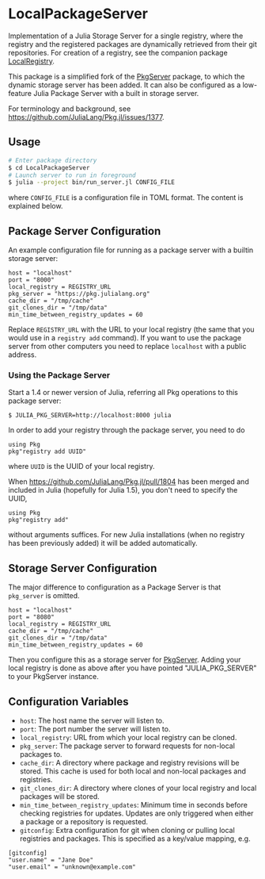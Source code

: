 # LocalPackageServer

Implementation of a Julia Storage Server for a single registry, where
the registry and the registered packages are dynamically retrieved
from their git repositories. For creation of a registry, see the
companion package
[LocalRegistry](https://github.com/GunnarFarneback/LocalRegistry.jl).

This package is a simplified fork of the
[PkgServer](https://github.com/JuliaPackaging/PkgServer.jl) package,
to which the dynamic storage server has been added. It can also be
configured as a low-feature Julia Package Server with a built in
storage server.

For terminology and background, see
https://github.com/JuliaLang/Pkg.jl/issues/1377.

## Usage

```bash
# Enter package directory
$ cd LocalPackageServer
# Launch server to run in foreground
$ julia --project bin/run_server.jl CONFIG_FILE
```
where `CONFIG_FILE` is a configuration file in TOML format. The
content is explained below.

## Package Server Configuration

An example configuration file for running as a package server with
a builtin storage server:
```
host = "localhost"
port = "8000"
local_registry = REGISTRY_URL
pkg_server = "https://pkg.julialang.org"
cache_dir = "/tmp/cache"
git_clones_dir = "/tmp/data"
min_time_between_registry_updates = 60
```
Replace `REGISTRY_URL` with the URL to your local registry (the same
that you would use in a `registry add` command). If you want to use
the package server from other computers you need to replace
`localhost` with a public address.

### Using the Package Server

Start a 1.4 or newer version of Julia, referring all Pkg operations to
this package server:
```
$ JULIA_PKG_SERVER=http://localhost:8000 julia
```

In order to add your registry through the package server, you need to do
```
using Pkg
pkg"registry add UUID"
```
where `UUID` is the UUID of your local registry.

When https://github.com/JuliaLang/Pkg.jl/pull/1804 has been merged and
included in Julia (hopefully for Julia 1.5), you don't need to specify
the UUID,
```
using Pkg
pkg"registry add"
```
without arguments suffices. For new Julia installations (when no
registry has been previously added) it will be added automatically.

## Storage Server Configuration

The major difference to configuration as a Package Server is that
`pkg_server` is omitted.
```
host = "localhost"
port = "8080"
local_registry = REGISTRY_URL
cache_dir = "/tmp/cache"
git_clones_dir = "/tmp/data"
min_time_between_registry_updates = 60
```

Then you configure this as a storage server for
[PkgServer](https://github.com/JuliaPackaging/PkgServer.jl). Adding
your local registry is done as above after you have pointed
"JULIA_PKG_SERVER" to your PkgServer instance.

## Configuration Variables
* `host`: The host name the server will listen to.
* `port`: The port number the server will listen to.
* `local_registry`: URL from which your local registry can be cloned.
* `pkg_server`: The package server to forward requests for non-local
  packages to.
* `cache_dir`: A directory where package and registry revisions will
  be stored. This cache is used for both local and non-local
  packages and registries.
* `git_clones_dir`: A directory where clones of your local registry
  and local packages will be stored.
* `min_time_between_registry_updates`: Minimum time in seconds before
  checking registries for updates. Updates are only triggered when
  either a package or a repository is requested.
* `gitconfig`: Extra configuration for git when cloning or pulling
  local registries and packages. This is specified as a key/value
  mapping, e.g.
```
[gitconfig]
"user.name" = "Jane Doe"
"user.email" = "unknown@example.com"
```
